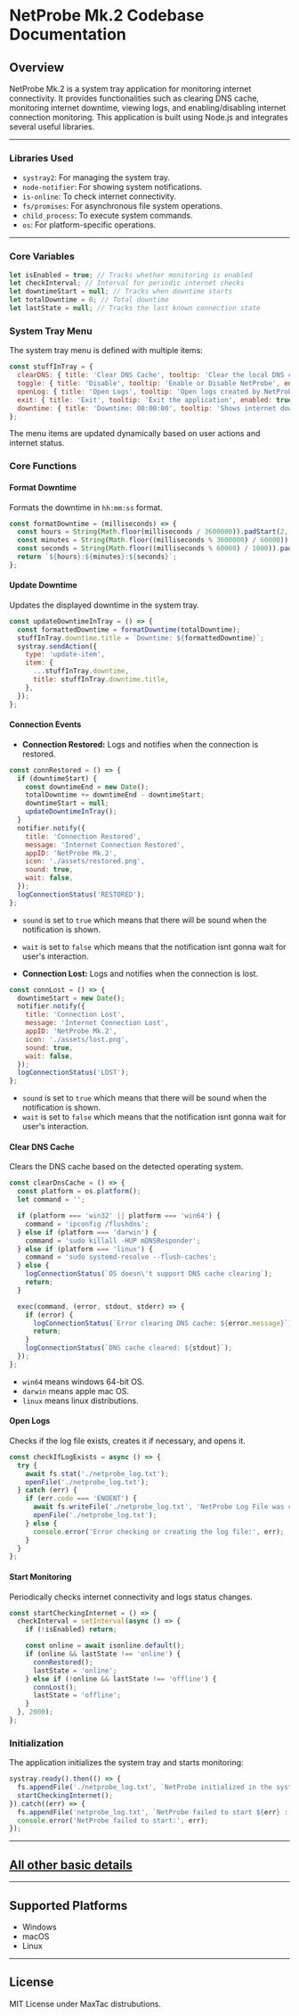 # NetProbe Mk.2 Codebase Documentation

## Overview
NetProbe Mk.2 is a system tray application for monitoring internet connectivity. It provides functionalities such as clearing DNS cache, monitoring internet downtime, viewing logs, and enabling/disabling internet connection monitoring. This application is built using Node.js and integrates several useful libraries.

---

### Libraries Used
- `systray2`: For managing the system tray.
- `node-notifier`: For showing system notifications.
- `is-online`: To check internet connectivity.
- `fs/promises`: For asynchronous file system operations.
- `child_process`: To execute system commands.
- `os`: For platform-specific operations.

---

### Core Variables
```javascript
let isEnabled = true; // Tracks whether monitoring is enabled
let checkInterval; // Interval for periodic internet checks
let downtimeStart = null; // Tracks when downtime starts
let totalDowntime = 0; // Total downtime
let lastState = null; // Tracks the last known connection state
```

### System Tray Menu
The system tray menu is defined with multiple items:
```javascript
const stuffInTray = {
  clearDNS: { title: 'Clear DNS Cache', tooltip: 'Clear the local DNS cache', enabled: true },
  toggle: { title: 'Disable', tooltip: 'Enable or Disable NetProbe', enabled: true },
  openLog: { title: 'Open Logs', tooltip: 'Open logs created by NetProbe', enabled: true },
  exit: { title: 'Exit', tooltip: 'Exit the application', enabled: true },
  downtime: { title: 'Downtime: 00:00:00', tooltip: 'Shows internet downtime', enabled: false },
};
```

The menu items are updated dynamically based on user actions and internet status.

### Core Functions

#### Format Downtime
Formats the downtime in `hh:mm:ss` format.
```javascript
const formatDowntime = (milliseconds) => {
  const hours = String(Math.floor(milliseconds / 3600000)).padStart(2, '0');
  const minutes = String(Math.floor((milliseconds % 3600000) / 60000)).padStart(2, '0');
  const seconds = String(Math.floor((milliseconds % 60000) / 1000)).padStart(2, '0');
  return `${hours}:${minutes}:${seconds}`;
};
```

#### Update Downtime
Updates the displayed downtime in the system tray.
```javascript
const updateDowntimeInTray = () => {
  const formattedDowntime = formatDowntime(totalDowntime);
  stuffInTray.downtime.title = `Downtime: ${formattedDowntime}`;
  systray.sendAction({
    type: 'update-item',
    item: {
      ...stuffInTray.downtime,
      title: stuffInTray.downtime.title,
    },
  });
};
```

#### Connection Events
- **Connection Restored:** Logs and notifies when the connection is restored.
```javascript
const connRestored = () => {
  if (downtimeStart) {
    const downtimeEnd = new Date();
    totalDowntime += downtimeEnd - downtimeStart;
    downtimeStart = null;
    updateDowntimeInTray();
  }
  notifier.notify({
    title: 'Connection Restored',
    message: 'Internet Connection Restored',
    appID: 'NetProbe Mk.2',
    icon: './assets/restored.png',
    sound: true,
    wait: false,
  });
  logConnectionStatus('RESTORED');
};
```
- `sound` is set to `true` which means that there will be sound when the notification is shown.
- `wait` is set to `false` which means that the notification isnt gonna wait for user's interaction.

- **Connection Lost:** Logs and notifies when the connection is lost.
```javascript
const connLost = () => {
  downtimeStart = new Date();
  notifier.notify({
    title: 'Connection Lost',
    message: 'Internet Connection Lost',
    appID: 'NetProbe Mk.2',
    icon: './assets/lost.png',
    sound: true,
    wait: false,
  });
  logConnectionStatus('LOST');
};
```
- `sound` is set to `true` which means that there will be sound when the notification is shown.
- `wait` is set to `false` which means that the notification isnt gonna wait for user's interaction.

#### Clear DNS Cache
Clears the DNS cache based on the detected operating system.
```javascript
const clearDnsCache = () => {
  const platform = os.platform();
  let command = '';

  if (platform === 'win32' || platform === 'win64') {
    command = 'ipconfig /flushdns';
  } else if (platform === 'darwin') {
    command = 'sudo killall -HUP mDNSResponder';
  } else if (platform === 'linux') {
    command = 'sudo systemd-resolve --flush-caches';
  } else {
    logConnectionStatus(`OS doesn\'t support DNS cache clearing`);
    return;
  }

  exec(command, (error, stdout, stderr) => {
    if (error) {
      logConnectionStatus(`Error clearing DNS cache: ${error.message}`);
      return;
    }
    logConnectionStatus(`DNS cache cleared: ${stdout}`);
  });
};
```
- `win64` means windows 64-bit OS.
- `darwin` means apple mac OS.
- `linux` means linux distributions.

#### Open Logs
Checks if the log file exists, creates it if necessary, and opens it.
```javascript
const checkIfLogExists = async () => {
  try {
    await fs.stat('./netprobe_log.txt');
    openFile('./netprobe_log.txt');
  } catch (err) {
    if (err.code === 'ENOENT') {
      await fs.writeFile('./netprobe_log.txt', 'NetProbe Log File was created.');
      openFile('./netprobe_log.txt');
    } else {
      console.error('Error checking or creating the log file:', err);
    }
  }
};
```

#### Start Monitoring
Periodically checks internet connectivity and logs status changes.
```javascript
const startCheckingInternet = () => {
  checkInterval = setInterval(async () => {
    if (!isEnabled) return;

    const online = await isonline.default();
    if (online && lastState !== 'online') {
      connRestored();
      lastState = 'online';
    } else if (!online && lastState !== 'offline') {
      connLost();
      lastState = 'offline';
    }
  }, 2000);
};
```

### Initialization
The application initializes the system tray and starts monitoring:
```javascript
systray.ready().then(() => {
  fs.appendFile('./netprobe_log.txt', `NetProbe initialized in the system tray :: ${new Date().toString()}\n`);
  startCheckingInternet();
}).catch((err) => {
  fs.appendFile('netprobe_log.txt', `NetProbe failed to start ${err} :: ${new Date().toString()}\n`);
  console.error('NetProbe failed to start:', err);
});
```

---

## [All other basic details](https://github.com/theoneandonlyshadow/netprobe/readme.md)

---

## Supported Platforms
- Windows
- macOS
- Linux

---

## License
MIT License under MaxTac distrubutions.
